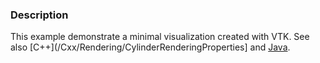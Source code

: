 ### Description
This example demonstrate a minimal visualization created with VTK.
See also [C++](/Cxx/Rendering/CylinderRenderingProperties] and [Java](/Java/Cylinder).
